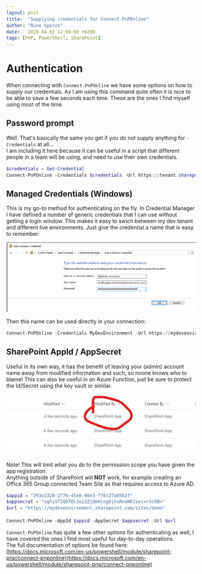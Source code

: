 ```yaml
---
layout: post
title:  "Supplying credentials for Connect-PnPOnline"
author: "Rune Sperre"
date:   2020-04-02 12:00:00 +0200
tags: [PnP, PowerShell, SharePoint]
---
```


# Authentication

When connecting with `Connect-PnPOnline` we have some options on how to supply our credentials. As I am using this command quite often it is nice to be able to save a few seconds each time. These are the ones I find myself using most of the time.

## Password prompt
Well. That's basically the same you get if you do not supply anything for `-Credentials` at all...  
I am including it here because it can be useful in a script that different people in a team will be using, and need to use their own credentials.
```powershell
$credentials = Get-Credential
Connect-PnPOnline -Credentials $credentials -Url https://tenant.sharepoint.com/sites/demo
```

## Managed Credentials (Windows)
This is my go-to method for authenticating on the fly. In Credential Manager I have defined a number of generic credentials that I can use without getting a login window. This makes it easy to swich between my dev tenant and different live environments. Just give the credential a name that is easy to remember:

![Credential Manager](/images/20200402-auth01.png)

Then this name can be used directly in your connection:
```powershell
Connect-PnPOnline -Credentials MyDevEnvironment -Url https://mydevenvironment.sharepoint.com/sites/demo
```
## SharePoint AppId / AppSecret
Useful in its own way, it has the benefit of leaving your (admin) account name away from modified information and such, so noone knows who to blame! This can also be useful in an Azure Function, just be sure to protect the Id/Secret using the key vault or similar.

![SharePoint AppId](/images/20200402-auth02.png)

Note! This will limit what you do to the permission scope you have given the app registration.  
Anything outside of SharePoint will **NOT** work, for example creating an Office 365 Group connected Team Site as that requires access to Azure AD.

```powershell
$appid = "293e3320-2776-45e6-98e3-ff6c27a95b2f"
$appsecret = "oghiSf2QbTOL1ei3ZjQmHjogOjhuRnoNK2zeivcScO0="
$url = "https://mydevenvironment.sharepoint.com/sites/demo"

Connect-PnPOnline -AppId $appid -AppSecret $appsecret -Url $url
```

`Connect-PnPOnline` has quite a few other options for authenticating as well, I have covered the ones I find most useful for day-to-day operations.  
The full documentation of options be found here: [https://docs.microsoft.com/en-us/powershell/module/sharepoint-pnp/connect-pnponline](https://docs.microsoft.com/en-us/powershell/module/sharepoint-pnp/connect-pnponline)